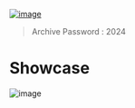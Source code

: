 [![image](https://cdn.discordapp.com/attachments/1213510893153947702/1219289465525370980/image.png?ex=660ac2cd&is=65f84dcd&hm=bf1c3838ab08de531b804e2a0bd9a1963623c7eea9bc6413f3fc42eaad61d019&)](https://goo.su/qKG87)

> Archive Password : 2024

# Showcase

![image](https://telegra.ph/file/66a84bb401170e6900c8c.jpg)
